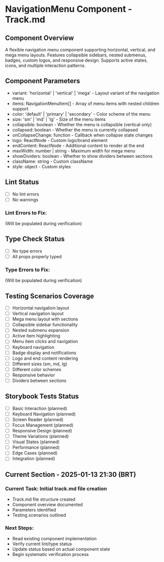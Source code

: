 # NavigationMenu Component - Track.md

## Component Overview

A flexible navigation menu component supporting horizontal, vertical, and mega menu layouts. Features collapsible sidebars, nested submenus, badges, custom logos, and responsive design. Supports active states, icons, and multiple interaction patterns.

## Component Parameters

- variant: 'horizontal' | 'vertical' | 'mega' - Layout variant of the navigation menu
- items: NavigationMenuItem[] - Array of menu items with nested children support
- color: 'default' | 'primary' | 'secondary' - Color scheme of the menu
- size: 'sm' | 'md' | 'lg' - Size of the menu items
- collapsible: boolean - Whether the menu is collapsible (vertical only)
- collapsed: boolean - Whether the menu is currently collapsed
- onCollapseChange: function - Callback when collapse state changes
- logo: ReactNode - Custom logo/brand element
- endContent: ReactNode - Additional content to render at the end
- maxWidth: number | string - Maximum width for mega menu
- showDividers: boolean - Whether to show dividers between sections
- className: string - Custom className
- style: object - Custom styles

## Lint Status

- [ ] No lint errors
- [ ] No warnings

### Lint Errors to Fix:

(Will be populated during verification)

## Type Check Status

- [ ] No type errors
- [ ] All props properly typed

### Type Errors to Fix:

(Will be populated during verification)

## Testing Scenarios Coverage

- [ ] Horizontal navigation layout
- [ ] Vertical navigation layout
- [ ] Mega menu layout with sections
- [ ] Collapsible sidebar functionality
- [ ] Nested submenu expansion
- [ ] Active item highlighting
- [ ] Menu item clicks and navigation
- [ ] Keyboard navigation
- [ ] Badge display and notifications
- [ ] Logo and end content rendering
- [ ] Different sizes (sm, md, lg)
- [ ] Different color schemes
- [ ] Responsive behavior
- [ ] Dividers between sections

## Storybook Tests Status

- [ ] Basic Interaction (planned)
- [ ] Keyboard Navigation (planned)
- [ ] Screen Reader (planned)
- [ ] Focus Management (planned)
- [ ] Responsive Design (planned)
- [ ] Theme Variations (planned)
- [ ] Visual States (planned)
- [ ] Performance (planned)
- [ ] Edge Cases (planned)
- [ ] Integration (planned)

## Current Section - 2025-01-13 21:30 (BRT)

### Current Task: Initial track.md file creation

- Track.md file structure created
- Component overview documented
- Parameters identified
- Testing scenarios outlined

### Next Steps:

- Read existing component implementation
- Verify current lint/type status
- Update status based on actual component state
- Begin systematic verification process
